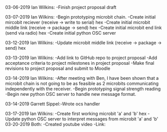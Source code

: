 03-06-2019 Ian Wilkins: -Finish project proposal draft
                        
03-07-2019 Ian Wilkins: -Begin prototyping microbit chain.
                        -Create initial mircobit reciever (receive -> write to serial) hex
                        -Create initial microbit middle link (receive -> package -> send) hex
                        -Create initial microbit end link (send via radio) hex
                        -Create initial python OSC server
                                          
03-12-2019 Ian Wilkins: -Update microbit middle link (receive -> package -> send) hex
                      
03-13-2019 Ian Wilkins: -Add link to GitHub repo to project proposal
                        -Add acceptance criteria to project milestones in project proposal
                        -Make final revisions to project proposal and submit to Moodle
                        
03-14-2019 Ian Wilkins: -After meeting with Ben, I have been shown that a microbit chain is not going to be as feasible as 
                         2 microbits communicating independently with the receiver.
                        -Begin prototyping signal strength reading
                        -Begin new python OSC server to handle new message format.
                        
03-14-2019 Garrett Sippel:-Wrote ocs handler

03-17-2019 Ian Wilkins: -Create first working microbit 'a' and 'b' hex
                        -Update python OSC server to interpret messages from microbit 'a' and 'b'
03-20-2019 Both:        -Created youtube video
                        -Link: 
